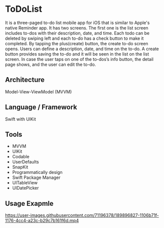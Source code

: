 # ToDoList
It is a three-paged to-do list mobile app for iOS that is similar to Apple's native Reminder app.
It has two screens. The first one is the list screen includes to-dos with their description, date, and time. Each todo can be deleted by swiping left and each to-do has a check button to make it completed.
By tapping the plus(create) button, the create to-do screen opens. Users can define a description, date, and time on the to-do. A create button provides saving the to-do and it will be seen in the list on the list screen.
In case the user taps on one of the to-dos’s info button, the detail page shows, and the user can edit the to-do.

## Architecture
Model-View-ViewModel (MVVM)

## Language / Framework 
Swift with UIKit

## Tools
* MVVM
* UIKit
* Codable
* UserDefaults
* SnapKit
* Programmatically design
* Swift Package Manager
* UITableView
* UIDatePicker

## Usage Exapmle



https://user-images.githubusercontent.com/71196378/189896827-1106b71f-1176-4cc4-a23c-b29c7b161f6d.mp4

